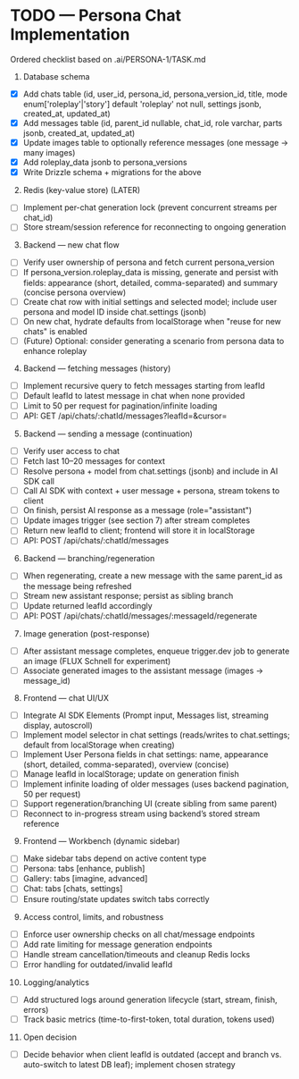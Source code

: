 # TODO — Persona Chat Implementation

Ordered checklist based on .ai/PERSONA-1/TASK.md

1. Database schema

- [x] Add chats table (id, user_id, persona_id, persona_version_id, title, mode enum['roleplay'|'story'] default 'roleplay' not null, settings jsonb, created_at, updated_at)
- [x] Add messages table (id, parent_id nullable, chat_id, role varchar, parts jsonb, created_at, updated_at)
- [x] Update images table to optionally reference messages (one message -> many images)
- [x] Add roleplay_data jsonb to persona_versions
- [x] Write Drizzle schema + migrations for the above

2. Redis (key-value store) (LATER)

- [ ] Implement per-chat generation lock (prevent concurrent streams per chat_id)
- [ ] Store stream/session reference for reconnecting to ongoing generation

3. Backend — new chat flow

- [ ] Verify user ownership of persona and fetch current persona_version
- [ ] If persona_version.roleplay_data is missing, generate and persist with fields: appearance (short, detailed, comma-separated) and summary (concise persona overview)
- [ ] Create chat row with initial settings and selected model; include user persona and model ID inside chat.settings (jsonb)
- [ ] On new chat, hydrate defaults from localStorage when "reuse for new chats" is enabled
- [ ] (Future) Optional: consider generating a scenario from persona data to enhance roleplay

4. Backend — fetching messages (history)

- [ ] Implement recursive query to fetch messages starting from leafId
- [ ] Default leafId to latest message in chat when none provided
- [ ] Limit to 50 per request for pagination/infinite loading
- [ ] API: GET /api/chats/:chatId/messages?leafId=&cursor=

5. Backend — sending a message (continuation)

- [ ] Verify user access to chat
- [ ] Fetch last 10–20 messages for context
- [ ] Resolve persona + model from chat.settings (jsonb) and include in AI SDK call
- [ ] Call AI SDK with context + user message + persona, stream tokens to client
- [ ] On finish, persist AI response as a message (role="assistant")
- [ ] Update images trigger (see section 7) after stream completes
- [ ] Return new leafId to client; frontend will store it in localStorage
- [ ] API: POST /api/chats/:chatId/messages

6. Backend — branching/regeneration

- [ ] When regenerating, create a new message with the same parent_id as the message being refreshed
- [ ] Stream new assistant response; persist as sibling branch
- [ ] Update returned leafId accordingly
- [ ] API: POST /api/chats/:chatId/messages/:messageId/regenerate

7. Image generation (post-response)

- [ ] After assistant message completes, enqueue trigger.dev job to generate an image (FLUX Schnell for experiment)
- [ ] Associate generated images to the assistant message (images -> message_id)

8. Frontend — chat UI/UX

- [ ] Integrate AI SDK Elements (Prompt input, Messages list, streaming display, autoscroll)
- [ ] Implement model selector in chat settings (reads/writes to chat.settings; default from localStorage when creating)
- [ ] Implement User Persona fields in chat settings: name, appearance (short, detailed, comma-separated), overview (concise)
- [ ] Manage leafId in localStorage; update on generation finish
- [ ] Implement infinite loading of older messages (uses backend pagination, 50 per request)
- [ ] Support regeneration/branching UI (create sibling from same parent)
- [ ] Reconnect to in-progress stream using backend’s stored stream reference

9. Frontend — Workbench (dynamic sidebar)

- [ ] Make sidebar tabs depend on active content type
- [ ] Persona: tabs [enhance, publish]
- [ ] Gallery: tabs [imagine, advanced]
- [ ] Chat: tabs [chats, settings]
- [ ] Ensure routing/state updates switch tabs correctly

9. Access control, limits, and robustness

- [ ] Enforce user ownership checks on all chat/message endpoints
- [ ] Add rate limiting for message generation endpoints
- [ ] Handle stream cancellation/timeouts and cleanup Redis locks
- [ ] Error handling for outdated/invalid leafId

10. Logging/analytics

- [ ] Add structured logs around generation lifecycle (start, stream, finish, errors)
- [ ] Track basic metrics (time-to-first-token, total duration, tokens used)

11. Open decision

- [ ] Decide behavior when client leafId is outdated (accept and branch vs. auto-switch to latest DB leaf); implement chosen strategy
